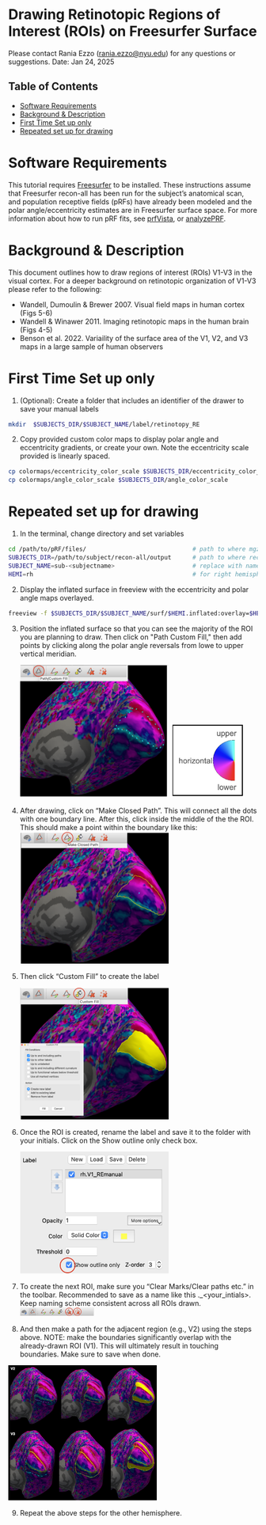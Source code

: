 # Drawing Retinotopic Regions of Interest (ROIs) on Freesurfer Surface <!-- omit in toc -->

Please contact Rania Ezzo (rania.ezzo@nyu.edu) for any questions or suggestions.
Date: Jan 24, 2025

## Table of Contents <!-- omit in toc -->
- [Software Requirements](#software-requirements)
- [Background \& Description](#background--description)
- [First Time Set up only](#first-time-set-up-only)
- [Repeated set up for drawing](#repeated-set-up-for-drawing)

# Software Requirements
This tutorial requires [Freesurfer](https://surfer.nmr.mgh.harvard.edu/fswiki/DownloadAndInstall) to be installed. These instructions assume that Freesurfer recon-all has been run for the subject’s anatomical scan, and population receptive fields (pRFs) have already been modeled and the polar angle/eccentricity estimates are in Freesurfer surface space. For more information about how to run pRF fits, see [prfVista](https://github.com/WinawerLab/prfVista), or [analyzePRF](https://github.com/cvnlab/analyzePRF).


# Background & Description
This document outlines how to draw regions of interest (ROIs) V1-V3 in the visual cortex. For a deeper background on retinotopic organization of V1-V3 please refer to the following:

- Wandell, Dumoulin & Brewer 2007. Visual field maps in human cortex (Figs 5-6)
- Wandell & Winawer 2011. Imaging retinotopic maps in the human brain (Figs 4-5)
- Benson et al. 2022. Variaility of the surface area of the V1, V2, and V3 maps in a large sample of human observers

# First Time Set up only

1. (Optional): Create a folder that includes an identifier of the drawer to save your manual labels

```bash
mkdir  $SUBJECTS_DIR/$SUBJECT_NAME/label/retinotopy_RE
```


2. Copy provided custom color maps to display polar angle and eccentricity gradients, or create your own. Note the eccentricity scale provided is linearly spaced.

```bash
cp colormaps/eccentricity_color_scale $SUBJECTS_DIR/eccentricity_color_scale
cp colormaps/angle_color_scale $SUBJECTS_DIR/angle_color_scale
```


# Repeated set up for drawing

1. In the terminal, change directory and set variables

```bash
cd /path/to/pRF/files/                              # path to where mgz files for eccentricity and polar maps are
SUBJECTS_DIR=/path/to/subject/recon-all/output      # path to where recon-all output is
SUBJECT_NAME=sub-<subjectname>                      # replace with name of subject folder within SUBJECTS_DIR
HEMI=rh                                             # for right hemisphere (change to lh for left)
```



2. Display the inflated surface in freeview with the eccentricity and polar angle maps overlayed.

```bash
freeview -f $SUBJECTS_DIR/$SUBJECT_NAME/surf/$HEMI.inflated:overlay=$HEMI.angle_adj.mgz:overlay_custom=$SUBJECTS_DIR/angle_corr_color_scale:overlay=$HEMI.eccen.mgz:overlay_custom=$SUBJECTS_DIR/eccentricity_color_scale
```



3. Position the inflated surface so that you can see the majority of the ROI you are planning to draw. Then click on "Path Custom Fill," then add points by clicking along the polar angle reversals from lowe to upper vertical meridian.

    <img src="images/drawingROIs/pathCustomfill.png" width="300">
    <img src="images/drawingROIs/polarAngleLegend.png" width="150">


4. After drawing, click on “Make Closed Path”. This will connect all the dots with one boundary line. After this, click inside the middle of the the ROI. This should make a point within the boundary like this:
   <img src="images/drawingROIs/makeClosedPath.png" width="300">


5. Then click “Custom Fill” to create the label 

    <img src="images/drawingROIs/customFill.png" width="300">


6. Once the ROI is created, rename the label and save it to the folder with your initials. Click on the Show outline only check box.

    <img src="images/drawingROIs/saveLabel.png" width="300">

7.  To create the next ROI, make sure you “Clear Marks/Clear paths etc.” in the toolbar. Recommended to save as a name like this <hemi>.<ROIname>_<your_intials>. Keep naming scheme consistent across all ROIs drawn.
    <img src="images/drawingROIs/clearPath.png" width="150">


8.  And then make a path for the adjacent region (e.g., V2) using the steps above. NOTE: make the boundaries significantly overlap with the already-drawn ROI (V1). This will ultimately result in touching boundaries. Make sure to save when done.
   
   <img src="images/drawingROIs/adjacentROIs.png" width="300">

9.  Repeat the above steps for the other hemisphere.


